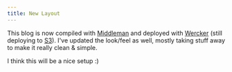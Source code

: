 ```yaml
---
title: New Layout
---
```


This blog is now compiled with [Middleman](http://middlemanapp.com) and deployed with [Wercker](http://wercker.com/) (still deploying to [S3](http://aws.amazon.com/s3/)). I've updated the look/feel as well, mostly taking stuff away to make it really clean & simple.

I think this will be a nice setup :)
